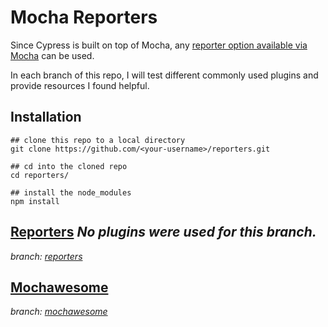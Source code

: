 # Mocha Reporters 

Since Cypress is built on top of Mocha, any [reporter option available via Mocha](https://mochajs.org/#reporters) can be used.

In each branch of this repo, I will test different commonly used plugins and provide resources I found helpful.

## Installation
```
## clone this repo to a local directory
git clone https://github.com/<your-username>/reporters.git

## cd into the cloned repo
cd reporters/

## install the node_modules
npm install
```

## [Reporters](https://docs.cypress.io/guides/tooling/reporters) *No plugins were used for this branch.*
*branch: [reporters](https://github.com/conversaShawn/reporters/tree/reporters)*

## [Mochawesome](https://github.com/adamgruber/mochawesome)
*branch: [mochawesome](https://github.com/conversaShawn/reporters/tree/mochawesome)*
